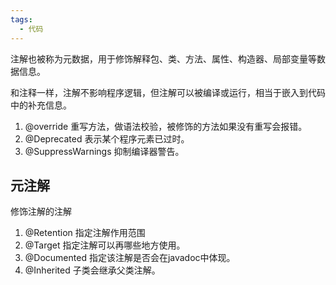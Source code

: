 ```yaml
---
tags:
  - 代码
---
```

注解也被称为元数据，用于修饰解释包、类、方法、属性、构造器、局部变量等数据信息。

和注释一样，注解不影响程序逻辑，但注解可以被编译或运行，相当于嵌入到代码中的补充信息。

1. @override 重写方法，做语法校验，被修饰的方法如果没有重写会报错。
2. @Deprecated 表示某个程序元素已过时。
3. @SuppressWarnings 抑制编译器警告。

## 元注解

修饰注解的注解

1. @Retention 指定注解作用范围
2. @Target 指定注解可以再哪些地方使用。
3. @Documented 指定该注解是否会在javadoc中体现。
4. @Inherited 子类会继承父类注解。